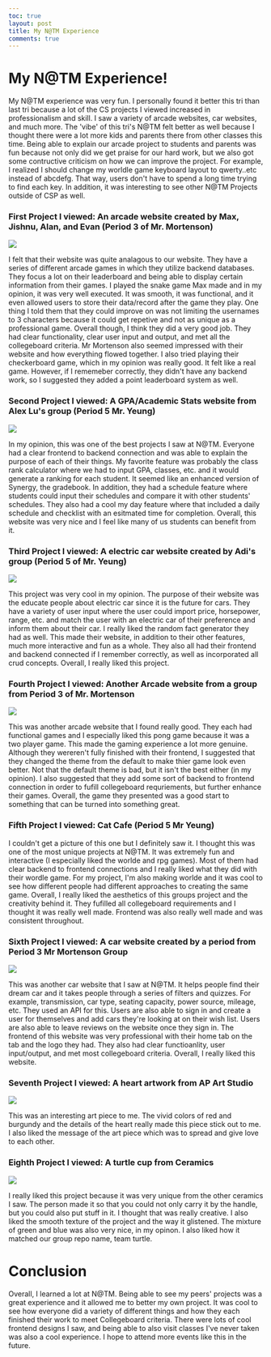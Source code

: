 ```yaml
---
toc: true
layout: post
title: My N@TM Experience
comments: true
---
```


# My N@TM Experience!
My N@TM experience was very fun. I personally found it better this tri than last tri because a lot of the CS projects I viewed increased in professionalism and skill. I saw a variety of arcade websites, car websites, and much more. The 'vibe' of this tri's N@TM felt better as well because I thought there were a lot more kids and parents there from other classes this time. Being able to explain our arcade project to students and parents was fun because not only did we get praise for our hard work, but we also got some contructive criticism on how we can improve the project. For example, I realized I should change my worldle game keyboard layout to qwerty..etc instead of abcdefg. That way, users don't have to spend a long time trying to find each key. In addition, it was interesting to see other N@TM Projects outside of CSP as well. 

### First Project I viewed: An arcade website created by Max, Jishnu, Alan, and Evan (Period 3 of Mr. Mortenson)
![]({{site.baseurl}}/snake.png)

I felt that their website was quite analagous to our website. They have a series of different arcade games in which they utilize backend databases. They focus a lot on their leaderboard and being able to display certain information from their games. I played the snake game Max made and in my opinion, it was very well executed. It was smooth, it was functional, and it even allowed users to store their data/record after the game they play. One thing I told them that they could improve on was not limiting the usernames to 3 characters because it could get repetive and not as unique as a professional game. Overall though, I think they did a very good job. They had clear functionality, clear user input and output, and met all the collegeboard criteria. Mr Mortenson also seemed impressed with their website and how everything flowed together. I also tried playing their checkerboard game, which in my opinion was really good. It felt like a real game. However, if I rememeber correctly, they didn't have any backend work, so I suggested they added a point leaderboard system as well. 

### Second Project I viewed: A GPA/Academic Stats website from Alex Lu's group (Period 5 Mr. Yeung)
![]({{site.baseurl}}/toolkit.png)

In my opinion, this was one of the best projects I saw at N@TM. Everyone had a clear frontend to backend connection and was able to explain the purpose of each of their things. My favorite feature was probably the class rank calculator where we had to input GPA, classes, etc. and it would generate a ranking for each student. It seemed like an enhanced version of Synergy, the gradebook. In addition, they had a schedule feature where students could input their schedules and compare it with other students' schedules. They also had a cool my day feature where that included a daily schedule and checklist with an esitmated time for completion. Overall, this website was very nice and I feel like many of us students can benefit from it. 

### Third Project I viewed: A electric car website created by Adi's group (Period 5 of Mr. Yeung)
![]({{site.baseurl}}/adi.png)

This project was very cool in my opinion. The purpose of their website was the educate people about electric car since it is the future for cars. They have a variety of user input where the user could import price, horsepower, range, etc. and match the user with an electric car of their preference and inform them about their car. I really liked the random fact generator they had as well. This made their website, in addition to their other features, much more interactive and fun as a whole. They also all had their frontend and backend connected if I remember correctly, as well as incorporated all crud concepts. Overall, I really liked this project. 

### Fourth Project I viewed: Another Arcade website from a group from Period 3 of Mr. Mortenson
![]({{site.baseurl}}/pong.png)

This was another arcade website that I found really good. They each had functional games and I especially liked this pong game because it was a two player game. This made the gaming experience a lot more genuine. Although they wereren't fully finished with their frontend, I suggested that they changed the theme from the default to make thier game look even better. Not that the default theme is bad, but it isn't the best either (in my opinion). I also suggested that they add some sort of backend to frontend connection in order to fufill collegeboard requriements, but further enhance their games. Overall, the game they presented was a good start to something that can be turned into something great. 

### Fifth Project I viewed: Cat Cafe (Period 5 Mr Yeung)

I couldn't get a picture of this one but I definitely saw it. I thought this was one of the most unique projects at N@TM. It was extremely fun and interactive (I especially liked the worlde and rpg games). Most of them had clear backend to frontend connections and I really liked what they did with their wordle game. For my project, I'm also making worlde and it was cool to see how different people had different approaches to creating the same game. Overall, I really liked the aesthetics of this groups project and the creativity behind it. They fufilled all collegeboard requirements and I thought it was really well made. Frontend was also really well made and was consistent throughout. 

### Sixth Project I viewed: A car website created by a period from Period 3 Mr Mortenson Group
![]({{site.baseurl}}/car.png)

This was another car website that I saw at N@TM. It helps people find their dream car and it takes people through a series of filters and quizzes. For example, transmission, car type, seating capacity, power source, mileage, etc. They used an API for this. Users are also able to sign in and create a user for themselves and add cars they're looking at on their wish list. Users are also able to leave reviews on the website once they sign in. The frontend of this website was very professional with their home tab on the tab and the logo they had. They also had clear functioanlity, user input/output, and met most collegeboard criteria. Overall, I really liked this website. 

### Seventh Project I viewed: A heart artwork from AP Art Studio
![]({{site.baseurl}}/heart.png)

This was an interesting art piece to me. The vivid colors of red and burgundy and the details of the heart really made this piece stick out to me. I also liked the message of the art piece which was to spread and give love to each other.

### Eighth Project I viewed: A turtle cup from Ceramics
![]({{site.baseurl}}/turtle.png)

I really liked this project because it was very unique from the other ceramics I saw. The person made it so that you could not only carry it by the handle, but you could also put stuff in it. I thought that was really creative. I also liked the smooth texture of the project and the way it glistened. The mixture of green and blue was also very nice, in my opinon. I also liked how it matched our group repo name, team turtle. 


# Conclusion
Overall, I learned a lot at N@TM. Being able to see my peers' projects was a great experience and it allowed me to better my own project. It was cool to see how everyone did a variety of different things and how they each finished their work to meet Collegeboard criteria. There were lots of cool frontend designs I saw, and being able to also visit classes I've never taken was also a cool experience. I hope to attend more events like this in the future. 